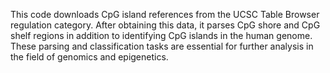 This code downloads CpG island references from the UCSC Table Browser regulation category.
After obtaining this data, it parses CpG shore and CpG shelf regions in addition to identifying CpG islands in the human genome.
These parsing and classification tasks are essential for further analysis in the field of genomics and epigenetics.
